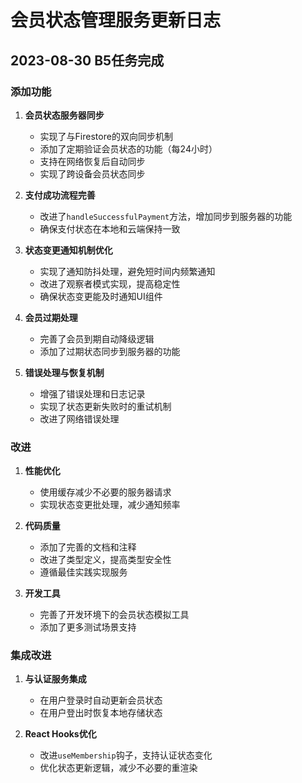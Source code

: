 # 会员状态管理服务更新日志

## 2023-08-30 B5任务完成

### 添加功能

1. **会员状态服务器同步**
   - 实现了与Firestore的双向同步机制
   - 添加了定期验证会员状态的功能（每24小时）
   - 支持在网络恢复后自动同步
   - 实现了跨设备会员状态同步

2. **支付成功流程完善**
   - 改进了`handleSuccessfulPayment`方法，增加同步到服务器的功能
   - 确保支付状态在本地和云端保持一致

3. **状态变更通知机制优化**
   - 实现了通知防抖处理，避免短时间内频繁通知
   - 改进了观察者模式实现，提高稳定性
   - 确保状态变更能及时通知UI组件

4. **会员过期处理**
   - 完善了会员到期自动降级逻辑
   - 添加了过期状态同步到服务器的功能

5. **错误处理与恢复机制**
   - 增强了错误处理和日志记录
   - 实现了状态更新失败时的重试机制
   - 改进了网络错误处理

### 改进

1. **性能优化**
   - 使用缓存减少不必要的服务器请求
   - 实现状态变更批处理，减少通知频率

2. **代码质量**
   - 添加了完善的文档和注释
   - 改进了类型定义，提高类型安全性
   - 遵循最佳实践实现服务

3. **开发工具**
   - 完善了开发环境下的会员状态模拟工具
   - 添加了更多测试场景支持

### 集成改进

1. **与认证服务集成**
   - 在用户登录时自动更新会员状态
   - 在用户登出时恢复本地存储状态

2. **React Hooks优化**
   - 改进`useMembership`钩子，支持认证状态变化
   - 优化状态更新逻辑，减少不必要的重渲染 